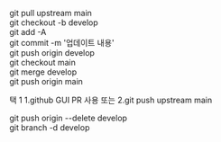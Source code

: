 git pull upstream main   
git checkout -b develop   
git add -A   
git commit -m '업데이트 내용'   
git push origin develop   
git checkout main   
git merge develop   
git push origin main   

택 1
1.github GUI PR 사용 또는
2.git push upstream main

git push origin --delete develop   
git branch -d develop
